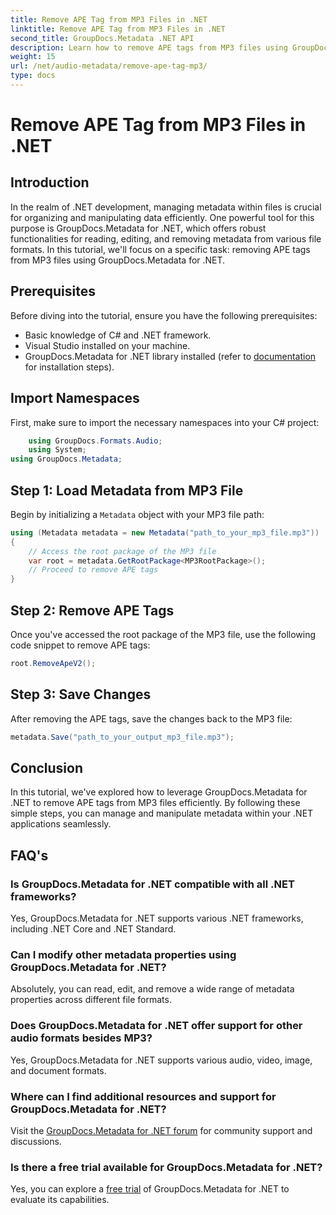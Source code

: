 ```yaml
---
title: Remove APE Tag from MP3 Files in .NET
linktitle: Remove APE Tag from MP3 Files in .NET
second_title: GroupDocs.Metadata .NET API
description: Learn how to remove APE tags from MP3 files using GroupDocs.Metadata for .NET. Effortlessly manage metadata in your .NET applications.
weight: 15
url: /net/audio-metadata/remove-ape-tag-mp3/
type: docs
---
```

# Remove APE Tag from MP3 Files in .NET

## Introduction
In the realm of .NET development, managing metadata within files is crucial for organizing and manipulating data efficiently. One powerful tool for this purpose is GroupDocs.Metadata for .NET, which offers robust functionalities for reading, editing, and removing metadata from various file formats. In this tutorial, we'll focus on a specific task: removing APE tags from MP3 files using GroupDocs.Metadata for .NET. 
## Prerequisites
Before diving into the tutorial, ensure you have the following prerequisites:
- Basic knowledge of C# and .NET framework.
- Visual Studio installed on your machine.
- GroupDocs.Metadata for .NET library installed (refer to [documentation](https://tutorials.groupdocs.com/metadata/net/) for installation steps).

## Import Namespaces
First, make sure to import the necessary namespaces into your C# project:
```csharp
    using GroupDocs.Formats.Audio;
    using System;
using GroupDocs.Metadata;
```
## Step 1: Load Metadata from MP3 File
Begin by initializing a `Metadata` object with your MP3 file path:
```csharp
using (Metadata metadata = new Metadata("path_to_your_mp3_file.mp3"))
{
    // Access the root package of the MP3 file
    var root = metadata.GetRootPackage<MP3RootPackage>();
    // Proceed to remove APE tags
}
```
## Step 2: Remove APE Tags
Once you've accessed the root package of the MP3 file, use the following code snippet to remove APE tags:
```csharp
root.RemoveApeV2();
```
## Step 3: Save Changes
After removing the APE tags, save the changes back to the MP3 file:
```csharp
metadata.Save("path_to_your_output_mp3_file.mp3");
```

## Conclusion
In this tutorial, we've explored how to leverage GroupDocs.Metadata for .NET to remove APE tags from MP3 files efficiently. By following these simple steps, you can manage and manipulate metadata within your .NET applications seamlessly.

## FAQ's
### Is GroupDocs.Metadata for .NET compatible with all .NET frameworks?
Yes, GroupDocs.Metadata for .NET supports various .NET frameworks, including .NET Core and .NET Standard.
### Can I modify other metadata properties using GroupDocs.Metadata for .NET?
Absolutely, you can read, edit, and remove a wide range of metadata properties across different file formats.
### Does GroupDocs.Metadata for .NET offer support for other audio formats besides MP3?
Yes, GroupDocs.Metadata for .NET supports various audio, video, image, and document formats.
### Where can I find additional resources and support for GroupDocs.Metadata for .NET?
Visit the [GroupDocs.Metadata for .NET forum](https://forum.groupdocs.com/c/metadata/14) for community support and discussions.
### Is there a free trial available for GroupDocs.Metadata for .NET?
Yes, you can explore a [free trial](https://releases.groupdocs.com/) of GroupDocs.Metadata for .NET to evaluate its capabilities.
